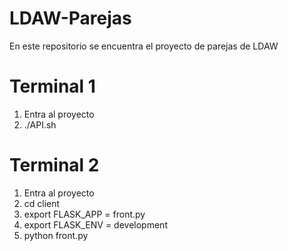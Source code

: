 # LDAW-Parejas
En este repositorio se encuentra el proyecto de parejas de LDAW

# Terminal 1
1) Entra al proyecto
2) ./API.sh

# Terminal 2
1) Entra al proyecto
2) cd client
3) export FLASK_APP = front.py
4) export FLASK_ENV = development
5) python front.py
